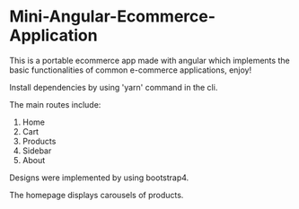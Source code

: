 # Mini-Angular-Ecommerce-Application
This is a portable ecommerce app made with angular which implements the basic functionalities of common e-commerce applications, enjoy!

Install dependencies by using 'yarn' command in the cli.

The main routes include: 
1. Home
2. Cart
3. Products
4. Sidebar
5. About

Designs were implemented by using bootstrap4.

The homepage displays carousels of products.


